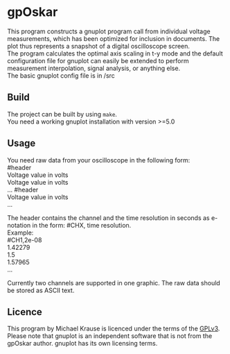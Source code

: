 # gpOskar

This program constructs a gnuplot program call from individual voltage measurements, which has been optimized for inclusion in documents. The plot thus represents a snapshot of a digital oscilloscope screen.<br>
The program calculates the optimal axis scaling in t-y mode and the default configuration file for gnuplot can easily be extended to perform measurement interpolation, signal analysis, or anything else.<br>
The basic gnuplot config file is in /src

##  Build

The project can be built by using `make`.<br>
You need a working gnuplot installation with version >=5.0<br>

## Usage 
You need raw data from your oscilloscope in the following form:<br>
#header<br>
Voltage value in volts<br>
Voltage value in volts<br>
...
#header<br>
Voltage value in volts<br>
...

The header contains the channel and the time resolution in seconds as e-notation in the form: #CHX, time resolution.<br>
Example:<br>
#CH1,2e-08<br>
1.42279<br>
1.5<br>
1.57965<br>
...

Currently two channels are supported in one graphic.
The raw data should be stored as ASCII text.

## Licence

This program by Michael Krause is licenced under the terms of the [GPLv3](https://www.gnu.org/licenses/gpl-3.0.de.html).<br>
Please note that gnuplot is an independent software that is not from the gpOskar author. gnuplot has its own licensing terms.
